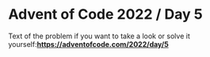 # Advent of Code 2022 / Day 5

Text of the problem if you want to take a look or solve it yourself:**https://adventofcode.com/2022/day/5**
